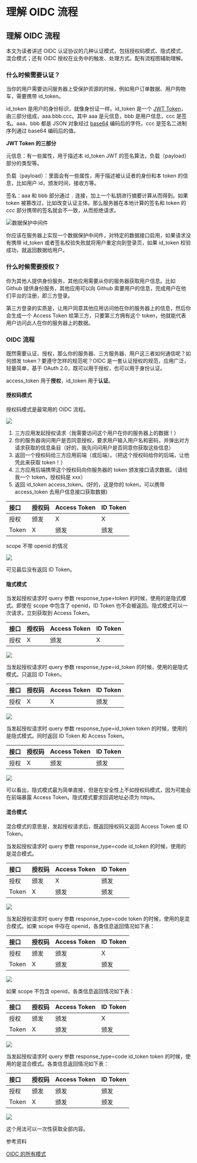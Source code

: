 # 理解 OIDC 流程

## 理解 OIDC 流程

本文为读者讲述 OIDC 认证协议的几种认证模式，包括授权码模式、隐式模式、混合模式；还有 OIDC 授权在业务中的触发、处理方式。配有流程图辅助理解。

### 什么时候需要认证？

当你的用户需要访问服务器上受保护资源的时候，例如用户订单数据、用户购物车，需要携带 id\_token。

id\_token 是用户的身份标识，就像身份证一样。id\_token 是一个 [JWT Token](https://tools.ietf.org/html/draft-ietf-oauth-json-web-token-32)，由三部分组成，aaa.bbb.ccc。其中 aaa 是元信息，bbb 是用户信息，ccc 是签名。aaa、bbb 都是 JSON 对象经过 [base64](https://baike.baidu.com/item/base64/8545775) 编码后的字符。ccc 是签名二进制序列通过 base64 编码后的值。

**JWT Token 的三部分**

元信息：有一些属性，用于描述本 id\_token JWT 的签名算法，负载（payload）部分的类型等。

负载（payload）：里面会有一些属性，用于描述被认证者的身份和本 token 的信息，比如用户 id，颁发时间，接收方等。

签名：aaa 和 bbb 部分通过 `.` 连接，加上一个私钥进行摘要计算从而得到。如果 token 被篡改过，比如改变认证主体。那么服务器在本地计算的签名和 token 的 ccc 部分携带的签名就会不一致，从而拒绝请求。

![&#x6570;&#x636E;&#x4FDD;&#x62A4;&#x4E2D;&#x95F4;&#x4EF6;](../../.gitbook/assets/image%20%28247%29.png)

你应该在服务器上实现一个数据保护中间件，对特定的数据接口启用，如果请求没有携带 id\_token 或者签名校验失败就将用户重定向到登录页，如果 id\_token 校验成功，就返回数据给用户。

### 什么时候需要授权？

你为其他人提供身份服务，其他应用需要从你的服务器获取用户信息。比如 Github 提供身份服务，其他应用可以向 Github 索要用户的信息，完成用户在他们平台的注册，即三方登录。

第三方登录的实质是，让用户同意其他应用访问他在你的服务器上的信息，然后你会生成一个 Access Token 给第三方，只要第三方拥有这个 token，他就能代表用户访问此人在你的服务器上的数据。

### OIDC 流程

既然需要认证、授权，那么你的服务器、三方服务器、用户这三者如何通信呢？如何颁发 token？要遵守怎样的规范呢？OIDC 是一套认证授权的规范，应用广泛，轻量简单，基于 OAuth 2.0，既可以用于授权，也可以用于身份认证。

access\_token 用于**授权**，id\_token 用于**认证**。

#### 授权码模式

授权码模式是最常用的 OIDC 流程。 

![](../../.gitbook/assets/image%20%28341%29.png)

1. 三方应用发起授权请求（我需要访问这个用户在你的服务器上的数据！）
2. 你的服务器询问用户是否同意授权，要求用户输入用户名和密码，并弹出对方请求获取的信息条目（好的，我先问问用户是否同意你获取这些信息）
3. 返回一个授权码给三方应用前端（或后端）。（把这个授权码给你的后端，让他凭此来获取 token！）
4. 三方应用后端携带这个授权码向你服务器的 token 颁发接口请求数据。（请给我一个 token，授权码是 xxx）
5. 返回 id\_token access\_token。\(好的，这是你的 token，可以携带 access\_token 去用户信息接口获取数据\)

| 接口 | 授权码 | Access Token | ID Token |
| :--- | :--- | :--- | :--- |
| 授权 | 颁发 | X | X |
| Token | X | 颁发 | 颁发 |

scope 不带 openid 的情况

![](../../.gitbook/assets/image%20%28369%29.png)

可见最后没有返回 ID Token。

#### 隐式模式

当发起授权请求时 query 参数 response\_type=token 的时候，使用的是隐式模式。即使在 scope 中包含了 openid，ID Token 也不会被返回。隐式模式可以一次请求，立刻获取到 Access Token。

| 接口 | 授权码 | Access Token | ID Token |
| :--- | :--- | :--- | :--- |
| 授权 | X | 颁发 | X |

![](../../.gitbook/assets/image%20%28218%29.png)



当发起授权请求时 query 参数 response\_type=id\_token 的时候，使用的是隐式模式。只返回 ID Token。

| 接口 | 授权码 | Access Token | ID Token |
| :--- | :--- | :--- | :--- |
| 授权 | X | X | 颁发 |

![](../../.gitbook/assets/image%20%28177%29.png)



当发起授权请求时 query 参数 response\_type=id\_token token 的时候，使用的是隐式模式。同时返回 ID Token 和 Access Token。

| 接口 | 授权码 | Access Token | ID Token |
| :--- | :--- | :--- | :--- |
| 授权 | X | 颁发 | 颁发 |

![](../../.gitbook/assets/image%20%28338%29.png)



可以看出，隐式模式最为简单直接，但是在安全性上不如授权码模式，因为可能会在前端暴露 Access Token。隐式模式要求回调地址必须为 https。

#### 混合模式

混合模式的意思是，发起授权请求后，既返回授权码又返回 Access Token 或 ID Token。

当发起授权请求时 query 参数 response\_type=code id\_token 的时候，使用的是混合模式。

| 接口 | 授权码 | Access Token | ID Token |
| :--- | :--- | :--- | :--- |
| 授权 | 颁发 | X | 颁发 |
| Token | X | 颁发 | 颁发 |

![](../../.gitbook/assets/image%20%28323%29.png)



当发起授权请求时 query 参数 response\_type=code token 的时候，使用的是混合模式。如果 scope 中存在 openid，各类信息返回情况如下表：

| 接口 | 授权码 | Access Token | ID Token |
| :--- | :--- | :--- | :--- |
| 授权 | 颁发 | 颁发 | X |
| Token | X | 颁发 | 颁发 |

![](../../.gitbook/assets/image%20%28287%29.png)



如果 scope 不包含 openid，各类信息返回情况如下表：

| 接口 | 授权码 | Access Token | ID Token |
| :--- | :--- | :--- | :--- |
| 授权 | 颁发 | 颁发 | X |
| Token | X | 颁发 | 颁发 |

![](../../.gitbook/assets/image%20%28297%29.png)



当发起授权请求时 query 参数 response\_type=code id\_token token 的时候，使用的是混合模式。各类信息返回情况如下表：

| 接口 | 授权码 | Access Token | ID Token |
| :--- | :--- | :--- | :--- |
| 授权 | 颁发 | 颁发 | 颁发 |
| Token | X | 颁发 | 颁发 |

![](../../.gitbook/assets/image%20%28240%29.png)

这个用法可以一次性获取全部内容。

参考资料

[OIDC 的所有模式](https://medium.com/@darutk/diagrams-of-all-the-openid-connect-flows-6968e3990660)

